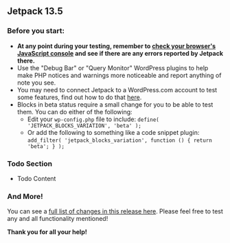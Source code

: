 ## Jetpack 13.5

### Before you start:

- **At any point during your testing, remember to [check your browser's JavaScript console](https://wordpress.org/support/article/using-your-browser-to-diagnose-javascript-errors/#step-3-diagnosis) and see if there are any errors reported by Jetpack there.**
- Use the "Debug Bar" or "Query Monitor" WordPress plugins to help make PHP notices and warnings more noticeable and report anything of note you see.
- You may need to connect Jetpack to a WordPress.com account to test some features, find out how to do that [here](https://jetpack.com/support/getting-started-with-jetpack/).
- Blocks in beta status require a small change for you to be able to test them. You can do either of the following:
  - Edit your `wp-config.php` file to include: `define( 'JETPACK_BLOCKS_VARIATION', 'beta' );`
  - Or add the following to something like a code snippet plugin: `add_filter( 'jetpack_blocks_variation', function () { return 'beta'; } );`

### Todo Section

- Todo Content

### And More!

You can see a [full list of changes in this release here](https://github.com/Automattic/jetpack-production/blob/trunk/CHANGELOG.md). Please feel free to test any and all functionality mentioned!

**Thank you for all your help!**

